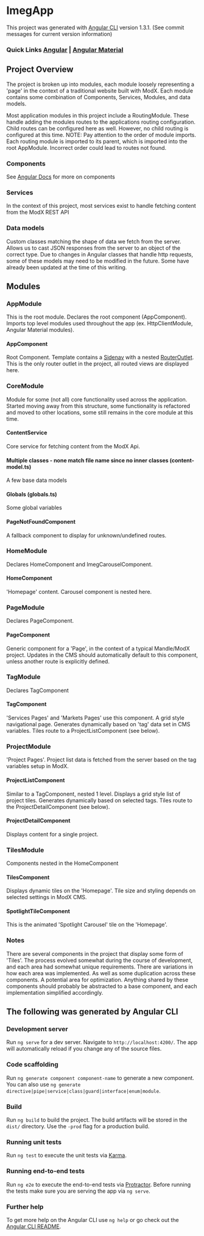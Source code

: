 # ImegApp

This project was generated with [Angular CLI](https://github.com/angular/angular-cli) version 1.3.1. (See commit messages for current version information)

### Quick Links   [Angular](https://angular.io) | [Angular Material](https://material.angular.io)

## Project Overview

The project is broken up into modules, each module loosely representing a 'page' in the context of a traditional website built with ModX. 
Each module contains some combination of Components, Services, Modules,  and data models. 

Most application modules in this project include a RoutingModule. These handle adding the modules routes to the applications routing configuration. 
Child routes can be configured here as well. However, no child routing is configured at this time. NOTE: Pay attention to the order of module imports. 
Each routing module is imported to its parent, which is imported into the root AppModule. Incorrect order could lead to routes not found. 


### Components
See [Angular Docs](https://angular.io/docs) for more on components

### Services
In the context of this project, most services exist to handle fetching content from the ModX REST API

### Data models
Custom classes matching the shape of data we fetch from the server. Allows us to cast JSON responses from the server to an object of the correct type. 
Due to changes in Angular classes that handle http requests, some of these models may need to be modified in the future. 
Some have already been updated at the time of this writing. 

## Modules

### AppModule
This is the root module. Declares the root component (AppComponent). Imports top level modules used throughout the app (ex. HttpClientModule, Angular Material modules).

#### AppComponent
Root Component. Template contains a [Sidenav](https://material.angular.io/components/sidenav/overview) with a nested [RouterOutlet](https://angular.io/api/router/RouterOutlet).
This is the only router outlet in the project, all routed views are displayed here. 

### CoreModule
Module for some (not all) core functionality used across the application. Started moving away from this structure, some functionality is refactored and moved to other locations, some 
still remains in the core module at this time. 

#### ContentService
Core service for fetching content from the ModX Api.

#### Multiple classes - none match file name since no inner classes (content-model.ts)
A few base data models

#### Globals (globals.ts)
Some global variables

#### PageNotFoundComponent 
A fallback component to display for unknown/undefined routes.

### HomeModule
Declares HomeComponent and ImegCarouselComponent. 

#### HomeComponent
'Homepage' content. Carousel component is nested here. 

### PageModule
Declares PageComponent.

#### PageComponent
Generic component for a 'Page', in the context of a typical Mandle/ModX project. Updates in the CMS should automatically default to this component, unless 
another route is explicitly defined. 

### TagModule
Declares TagComponent

#### TagComponent
'Services Pages' and 'Markets Pages' use this component. A grid style navigational page. Generates dynamically based on 'tag' data set in CMS variables. 
Tiles route to a ProjectListComponent (see below).

### ProjectModule
'Project Pages'. Project list data is fetched from the server based on the tag variables setup in ModX. 

#### ProjectListComponent
Similar to a TagComponent, nested 1 level. Displays a grid style list of project tiles. Generates dynamically based on selected tags. Tiles route to the 
ProjectDetailComponent (see below).

#### ProjectDetailComponent 
Displays content for a single project.

### TilesModule
Components nested in the HomeComponent

#### TilesComponent
Displays dynamic tiles on the 'Homepage'. Tile size and styling depends on selected settings in ModX CMS. 

#### SpotlightTileComponent
This is the animated 'Spotlight Carousel' tile on the 'Homepage'. 

### Notes
There are several components in the project that display some form of 'Tiles'. The process evolved somewhat during the course of development, and each area had somewhat
unique requirements. There are variations in how each area was implemented. As well as some duplication across these components. A potential area for optimization. 
Anything shared by these components should probably be abstracted to a base component, and each implementation simplified accordingly.  


## The following was generated by Angular CLI

### Development server

Run `ng serve` for a dev server. Navigate to `http://localhost:4200/`. The app will automatically reload if you change any of the source files.

### Code scaffolding

Run `ng generate component component-name` to generate a new component. You can also use `ng generate directive|pipe|service|class|guard|interface|enum|module`.

### Build

Run `ng build` to build the project. The build artifacts will be stored in the `dist/` directory. Use the `-prod` flag for a production build.

### Running unit tests

Run `ng test` to execute the unit tests via [Karma](https://karma-runner.github.io).

### Running end-to-end tests

Run `ng e2e` to execute the end-to-end tests via [Protractor](http://www.protractortest.org/).
Before running the tests make sure you are serving the app via `ng serve`.

### Further help

To get more help on the Angular CLI use `ng help` or go check out the [Angular CLI README](https://github.com/angular/angular-cli/blob/master/README.md).
